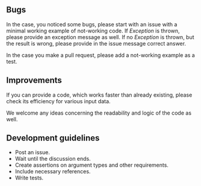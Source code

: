 ## Bugs

In the case, you noticed some bugs, please start with an issue with a minimal
working example of not-working code. If *Exception* is thrown, please provide an
exception message as well.  If no *Exception* is thrown, but the result is
wrong, please provide in the issue message correct answer.

In the case you make a pull request, please add a not-working example as a test.

## Improvements

If you can provide a code, which works faster than already existing, please
check its efficiency for various input data. 

We welcome any ideas concerning the readability and logic of the code as well.

## Development guidelines
* Post an issue.
* Wait until the discussion ends.
* Create assertions on argument types and other requirements.
* Include necessary references.
* Write tests.
